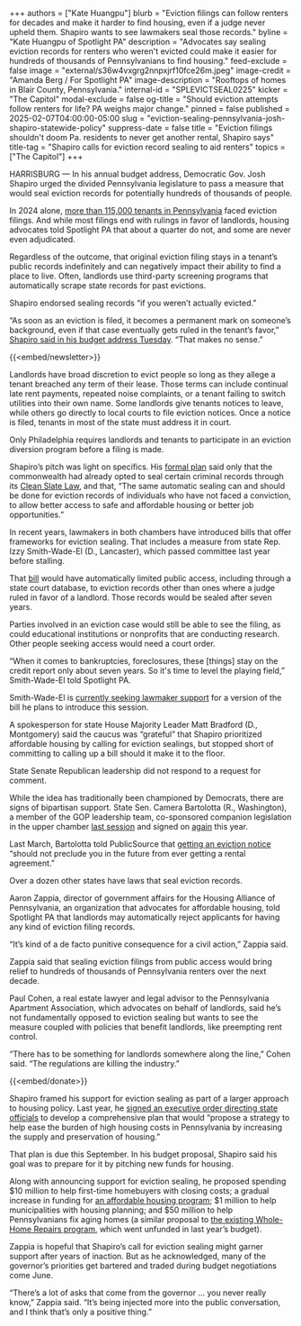+++
authors = ["Kate Huangpu"]
blurb = "Eviction filings can follow renters for decades and make it harder to find housing, even if a judge never upheld them. Shapiro wants to see lawmakers seal those records."
byline = "Kate Huangpu of Spotlight PA"
description = "Advocates say sealing eviction records for renters who weren't evicted could make it easier for hundreds of thousands of Pennsylvanians to find housing."
feed-exclude = false
image = "external/s36w4vxgrg2nnpxjrf10fce26m.jpeg"
image-credit = "Amanda Berg / For Spotlight PA"
image-description = "Rooftops of homes in Blair County, Pennsylvania."
internal-id = "SPLEVICTSEAL0225"
kicker = "The Capitol"
modal-exclude = false
og-title = "Should eviction attempts follow renters for life? PA weighs major change."
pinned = false
published = 2025-02-07T04:00:00-05:00
slug = "eviction-sealing-pennsylvania-josh-shapiro-statewide-policy"
suppress-date = false
title = "Eviction filings shouldn't doom Pa. residents to never get another rental, Shapiro says"
title-tag = "Shapiro calls for eviction record sealing to aid renters"
topics = ["The Capitol"]
+++

HARRISBURG —&nbsp;In his annual budget address, Democratic Gov. Josh Shapiro urged the divided Pennsylvania legislature to pass a measure that would seal eviction records for potentially hundreds of thousands of people.

In 2024 alone, <a href="https://evictionlab.org/eviction-tracking/pennsylvania/">more than 115,000 tenants in Pennsylvania</a> faced eviction filings. And while most filings end with rulings in favor of landlords, housing advocates told Spotlight PA that about a quarter do not, and some are never even adjudicated.

Regardless of the outcome, that original eviction filing stays in a tenant’s public records indefinitely and can negatively impact their ability to find a place to live. Often, landlords use third-party screening programs that automatically scrape state records for past evictions.

Shapiro endorsed sealing records “if you weren’t actually evicted.”

“As soon as an eviction is filed, it becomes a permanent mark on someone’s background, even if that case eventually gets ruled in the tenant’s favor,” <a href="https://www.spotlightpa.org/news/2025/02/josh-shapiro-pennsylvania-budget-legal-weed/">Shapiro said in his budget address Tuesday</a>. “That makes no sense.”

{{<embed/newsletter>}}

Landlords have broad discretion to evict people so long as they allege a tenant breached any term of their lease. Those terms can include continual late rent payments, repeated noise complaints, or a tenant failing to switch utilities into their own name. Some landlords give tenants notices to leave, while others go directly to local courts to file eviction notices. Once a notice is filed, tenants in most of the state must address it in court.

Only Philadelphia requires landlords and tenants to participate in an eviction diversion program before a filing is made.

Shapiro’s pitch was light on specifics. His <a href="https://www.pa.gov/content/dam/copapwp-pagov/en/budget/documents/publications-and-reports/commonwealthbudget/2025-26-budget-documents/2025-26%20budget%20book.webversion.pdf">formal plan</a> said only that the commonwealth had already opted to seal certain criminal records through its <a href="https://www.spotlightpa.org/news/2023/12/pennsylvania-criminal-justice-clean-slate-probation-legislature-crime-septa/">Clean Slate Law</a>, and that, “The same automatic sealing can and should be done for eviction records of individuals who have not faced a conviction, to allow better access to safe and affordable housing or better job opportunities.”

In recent years, lawmakers in both chambers have introduced bills that offer frameworks for eviction sealing. That includes a measure from state Rep. Izzy Smith-Wade-El (D., Lancaster), which passed committee last year before stalling.

That <a href="https://www.legis.state.pa.us/cfdocs/billinfo/BillInfo.cfm?syear=2023&amp;sind=0&amp;body=H&amp;type=B&amp;bn=1769">bill</a> would have automatically limited public access, including through a state court database, to eviction records other than ones where a judge ruled in favor of a landlord. Those records would be sealed after seven years.

Parties involved in an eviction case would still be able to see the filing, as could educational institutions or nonprofits that are conducting research. Other people seeking access would need a court order.

“When it comes to bankruptcies, foreclosures, these \[things\] stay on the credit report only about seven years. So it&#39;s time to level the playing field,” Smith-Wade-El told Spotlight PA.

Smith-Wade-El is <a href="https://www.legis.state.pa.us/cfdocs/Legis/CSM/showMemoPublic.cfm?chamber=H&amp;SPick=20250&amp;cosponId=43576">currently seeking lawmaker support</a> for a version of the bill he plans to introduce this session.

A spokesperson for state House Majority Leader Matt Bradford (D., Montgomery) said the caucus was “grateful” that Shapiro prioritized affordable housing by calling for eviction sealings, but stopped short of committing to calling up a bill should it make it to the floor.

State Senate Republican leadership did not respond to a request for comment.

While the idea has traditionally been championed by Democrats, there are signs of bipartisan support. State Sen. Camera Bartolotta (R., Washington), a member of the GOP leadership team, co-sponsored companion legislation in the upper chamber <a href="https://www.legis.state.pa.us/CFDOCS/Legis/PN/Public/btCheck.cfm?txtType=HTM&amp;sessYr=2023&amp;sessInd=0&amp;billBody=S&amp;billTyp=B&amp;billNbr=1137&amp;pn=1498">last session</a> and signed on <a href="https://www.legis.state.pa.us/cfdocs/Legis/CSM/showMemoPublic.cfm?chamber=S&amp;SPick=20250&amp;cosponId=44747">again</a> this year.

Last March, Bartolotta told PublicSource that <a href="https://www.publicsource.org/eviction-landlord-tenant-records-public-access-pennsylvania-pittsburgh/">getting an eviction notice</a> “should not preclude you in the future from ever getting a rental agreement.”

Over a dozen other states have laws that seal eviction records.

Aaron Zappia, director of government affairs for the Housing Alliance of Pennsylvania, an organization that advocates for affordable housing, told Spotlight PA that landlords may automatically reject applicants for having any kind of eviction filing records.

“It’s kind of a de facto punitive consequence for a civil action,” Zappia said.

Zappia said that sealing eviction filings from public access would bring relief to hundreds of thousands of Pennsylvania renters over the next decade.

Paul Cohen, a real estate lawyer and legal advisor to the Pennsylvania Apartment Association, which advocates on behalf of landlords, said he’s not fundamentally opposed to eviction sealing but wants to see the measure coupled with policies that benefit landlords, like preempting rent control.

“There has to be something for landlords somewhere along the line,” Cohen said. “The regulations are killing the industry.”

{{<embed/donate>}}

Shapiro framed his support for eviction sealing as part of a larger approach to housing policy. Last year, he <a href="https://dced.pa.gov/housing-and-development/pennsylvania-housing-action-plan/">signed an executive order directing state officials</a> to develop a comprehensive plan that would “propose a strategy to help ease the burden of high housing costs in Pennsylvania by increasing the supply and preservation of housing.”

That plan is due this September. In his budget proposal, Shapiro said his goal was to prepare for it by pitching new funds for housing.

Along with announcing support for eviction sealing, he proposed spending $10 million to help first-time homebuyers with closing costs; a gradual increase in funding for <a href="https://www.phfa.org/legislation/act105.aspx">an affordable housing program</a>; $1 million to help municipalities with housing planning; and $50 million to help Pennsylvanians fix aging homes (a similar proposal to <a href="https://www.spotlightpa.org/news/2024/07/whole-home-repair-budget-left-out/">the existing Whole-Home Repairs program</a>, which went unfunded in last year’s budget).

Zappia is hopeful that Shapiro’s call for eviction sealing might garner support after years of inaction. But as he acknowledged, many of the governor’s priorities get bartered and traded during budget negotiations come June.

“There’s a lot of asks that come from the governor … you never really know,” Zappia said. “It’s being injected more into the public conversation, and I think that’s only a positive thing.”


